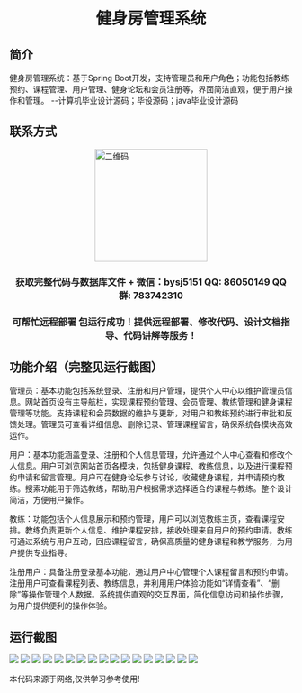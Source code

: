 <p><h1 align="center">健身房管理系统</h1></p>

## 简介
健身房管理系统：基于Spring Boot开发，支持管理员和用户角色；功能包括教练预约、课程管理、用户管理、健身论坛和会员注册等，界面简洁直观，便于用户操作和管理。    --计算机毕业设计源码；毕设源码；java毕业设计源码


## 联系方式
<img src="https://bs-1329754181.cos.ap-shanghai.myqcloud.com/wx.jpg" alt="二维码" style="display: block; margin: 0 auto;" width="200px">
<p><h3 align="center">获取完整代码与数据库文件 + 微信：bysj5151 QQ: 86050149 QQ群: 783742310</h3></p>
<p><h3 align="center">可帮忙远程部署 包运行成功！提供远程部署、修改代码、设计文档指导、代码讲解等服务！</h3></p>

## 功能介绍（完整见运行截图）
管理员：基本功能包括系统登录、注册和用户管理，提供个人中心以维护管理员信息。网站首页设有主导航栏，实现课程预约管理、会员管理、教练管理和健身课程管理等功能。支持课程和会员数据的维护与更新，对用户和教练预约进行审批和反馈处理。管理员可查看详细信息、删除记录、管理课程留言，确保系统各模块高效运作。

用户：基本功能涵盖登录、注册和个人信息管理，允许通过个人中心查看和修改个人信息。用户可浏览网站首页各模块，包括健身课程、教练信息，以及进行课程预约申请和留言管理。用户可在健身论坛参与讨论，收藏健身课程，并申请预约教练。搜索功能用于筛选教练，帮助用户根据需求选择适合的课程与教练。整个设计简洁，方便用户操作。

教练：功能包括个人信息展示和预约管理，用户可以浏览教练主页，查看课程安排。教练负责更新个人信息、维护课程安排，接收处理来自用户的预约申请。教练可通过系统与用户互动，回应课程留言，确保高质量的健身课程和教学服务，为用户提供专业指导。

注册用户：具备注册登录基本功能，通过用户中心管理个人课程留言和预约申请。注册用户可查看课程列表、教练信息，并利用用户体验功能如“详情查看”、“删除”等操作管理个人数据。系统提供直观的交互界面，简化信息访问和操作步骤，为用户提供便利的操作体验。


## 运行截图
![](https://bs-1329754181.cos.ap-shanghai.myqcloud.com/spring/GymManagementSystem3/img/001.jpg)
![](https://bs-1329754181.cos.ap-shanghai.myqcloud.com/spring/GymManagementSystem3/img/002.jpg)
![](https://bs-1329754181.cos.ap-shanghai.myqcloud.com/spring/GymManagementSystem3/img/003.jpg)
![](https://bs-1329754181.cos.ap-shanghai.myqcloud.com/spring/GymManagementSystem3/img/004.jpg)
![](https://bs-1329754181.cos.ap-shanghai.myqcloud.com/spring/GymManagementSystem3/img/005.jpg)
![](https://bs-1329754181.cos.ap-shanghai.myqcloud.com/spring/GymManagementSystem3/img/006.jpg)
![](https://bs-1329754181.cos.ap-shanghai.myqcloud.com/spring/GymManagementSystem3/img/007.jpg)
![](https://bs-1329754181.cos.ap-shanghai.myqcloud.com/spring/GymManagementSystem3/img/008.jpg)
![](https://bs-1329754181.cos.ap-shanghai.myqcloud.com/spring/GymManagementSystem3/img/009.jpg)
![](https://bs-1329754181.cos.ap-shanghai.myqcloud.com/spring/GymManagementSystem3/img/010.jpg)
![](https://bs-1329754181.cos.ap-shanghai.myqcloud.com/spring/GymManagementSystem3/img/011.jpg)
![](https://bs-1329754181.cos.ap-shanghai.myqcloud.com/spring/GymManagementSystem3/img/012.jpg)
![](https://bs-1329754181.cos.ap-shanghai.myqcloud.com/spring/GymManagementSystem3/img/013.jpg)
![](https://bs-1329754181.cos.ap-shanghai.myqcloud.com/spring/GymManagementSystem3/img/014.jpg)
![](https://bs-1329754181.cos.ap-shanghai.myqcloud.com/spring/GymManagementSystem3/img/015.jpg)
![](https://bs-1329754181.cos.ap-shanghai.myqcloud.com/spring/GymManagementSystem3/img/016.jpg)
![](https://bs-1329754181.cos.ap-shanghai.myqcloud.com/spring/GymManagementSystem3/img/017.jpg)

<p>本代码来源于网络,仅供学习参考使用!</p>
